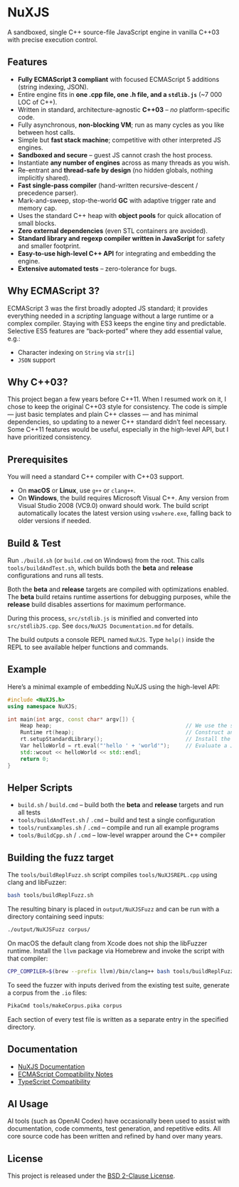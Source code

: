 # NuXJS
A sandboxed, single C++ source-file JavaScript engine in vanilla C++03 with precise execution control.

## Features

- **Fully ECMAScript 3 compliant** with focused ECMAScript 5 additions (string indexing, JSON).  
- Entire engine fits in **one .cpp file, one .h file, and a `stdlib.js`** (~7 000 LOC of C++).  
- Written in standard, architecture-agnostic **C++03** – *no* platform-specific code.  
- Fully asynchronous, **non-blocking VM**; run as many cycles as you like between host calls.  
- Simple but **fast stack machine**; competitive with other interpreted JS engines.  
- **Sandboxed and secure** – guest JS cannot crash the host process.  
- Instantiate **any number of engines** across as many threads as you wish.  
- Re-entrant and **thread-safe by design** (no hidden globals, nothing implicitly shared).  
- **Fast single-pass compiler** (hand-written recursive-descent / precedence parser).  
- Mark-and-sweep, stop-the-world **GC** with adaptive trigger rate and memory cap.  
- Uses the standard C++ heap with **object pools** for quick allocation of small blocks.  
- **Zero external dependencies** (even STL containers are avoided).
- **Standard library and regexp compiler written in JavaScript** for safety and smaller footprint.
- **Easy-to-use high-level C++ API** for integrating and embedding the engine.
- **Extensive automated tests** – zero-tolerance for bugs.

## Why ECMAScript 3?

ECMAScript 3 was the first broadly adopted JS standard; it provides everything needed in a *scripting* language without a large runtime or a complex compiler. Staying with ES3 keeps the engine tiny and predictable. Selective ES5 features are “back-ported” where they add essential value, e.g.:

- Character indexing on `String` via `str[i]`
- `JSON` support

## Why C++03?

This project began a few years before C++11. When I resumed work on it, I chose to keep the original C++03 style for consistency. The code is simple — just basic templates and plain C++ classes — and has minimal dependencies, so updating to a newer C++ standard didn’t feel necessary. Some C++11 features would be useful, especially in the high-level API, but I have prioritized consistency.

## Prerequisites

You will need a standard C++ compiler with C++03 support.

- On **macOS** or **Linux**, use `g++` or `clang++`.
- On **Windows**, the build requires Microsoft Visual C++. Any version from Visual Studio 2008 (VC9.0) onward should work. The build script automatically locates the latest version using `vswhere.exe`, falling back to older versions if needed.

## Build & Test

Run `./build.sh` (or `build.cmd` on Windows) from the root. This calls `tools/buildAndTest.sh`, which builds both the **beta** and **release** configurations and runs all tests.

Both the **beta** and **release** targets are compiled with optimizations enabled. The **beta** build retains runtime assertions for debugging purposes, while the **release** build disables assertions for maximum performance.

During this process, `src/stdlib.js` is minified and converted into `src/stdlibJS.cpp`. See `docs/NuXJS Documentation.md` for details.

The build outputs a console REPL named `NuXJS`. Type `help()` inside the REPL to see available helper functions and commands.

## Example

Here’s a minimal example of embedding NuXJS using the high-level API:

```cpp
#include <NuXJS.h>
using namespace NuXJS;

int main(int argc, const char* argv[]) {
    Heap heap;                                          // We use the standard heap.
    Runtime rt(heap);                                   // Construct an empty engine.
    rt.setupStandardLibrary();                          // Install the ES3 standard library.
    Var helloWorld = rt.eval("'hello ' + 'world'");     // Evaluate a JS expression.
    std::wcout << helloWorld << std::endl;
    return 0;
}
```

## Helper Scripts

- `build.sh` / `build.cmd` – build both the **beta** and **release** targets and run all tests
- `tools/buildAndTest.sh` / `.cmd` – build and test a single configuration
- `tools/runExamples.sh` / `.cmd` – compile and run all example programs
- `tools/BuildCpp.sh` / `.cmd` – low-level wrapper around the C++ compiler
 
## Building the fuzz target
The `tools/buildReplFuzz.sh` script compiles `tools/NuXJSREPL.cpp` using clang and libFuzzer:

```bash
bash tools/buildReplFuzz.sh
```

The resulting binary is placed in `output/NuXJSFuzz` and can be run with a directory containing seed inputs:

```bash
./output/NuXJSFuzz corpus/
```

On macOS the default clang from Xcode does not ship the libFuzzer runtime. Install the `llvm` package via Homebrew and invoke the script with that compiler:

```bash
CPP_COMPILER=$(brew --prefix llvm)/bin/clang++ bash tools/buildReplFuzz.sh
```

To seed the fuzzer with inputs derived from the existing test suite, generate a corpus from the `.io` files:

```bash
PikaCmd tools/makeCorpus.pika corpus
```

Each section of every test file is written as a separate entry in the specified directory.


## Documentation

- [NuXJS Documentation](docs/NuXJS%20Documentation.md)
- [ECMAScript Compatibility Notes](docs/notes/ECMAScript%20Compatibility%20Notes.md)
- [TypeScript Compatibility](docs/notes/TypeScript%20Compatibility.md)

## AI Usage

AI tools (such as OpenAI Codex) have occasionally been used to assist with documentation, code comments, test generation, and repetitive edits. All core source code has been written and refined by hand over many years.

## License

This project is released under the [BSD 2-Clause License](LICENSE).

